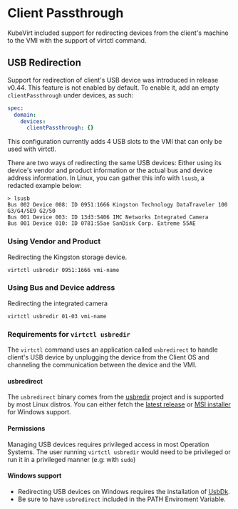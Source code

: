 # Client Passthrough

KubeVirt included support for redirecting devices from the client's machine to the VMI with the
support of virtctl command.

## USB Redirection

Support for redirection of client's USB device was introduced in release v0.44. This feature is not
enabled by default. To enable it, add an empty `clientPassthrough` under devices, as such:

```yaml
spec:
  domain:
    devices:
      clientPassthrough: {}
```

This configuration currently adds 4 USB slots to the VMI that can only be used with virtctl.

There are two ways of redirecting the same USB devices: Either using its device's vendor and product
information or the actual bus and device address information. In Linux, you can gather this info
with `lsusb`, a redacted example below:

```shell
> lsusb
Bus 002 Device 008: ID 0951:1666 Kingston Technology DataTraveler 100 G3/G4/SE9 G2/50
Bus 001 Device 003: ID 13d3:5406 IMC Networks Integrated Camera
Bus 001 Device 010: ID 0781:55ae SanDisk Corp. Extreme 55AE
```

### Using Vendor and Product

Redirecting the Kingston storage device.
```
virtctl usbredir 0951:1666 vmi-name
```


### Using Bus and Device address

Redirecting the integrated camera
```
virtctl usbredir 01-03 vmi-name
```

### Requirements for `virtctl usbredir`

The `virtctl` command uses an application called `usbredirect` to handle client's USB device by
unplugging the device from the Client OS and channeling the communication between the device and the
VMI.

#### usbredirect

The `usbredirect` binary comes from the [usbredir][] project and is supported by most Linux distros.
You can either fetch the [latest release][] or [MSI installer][] for Windows support.

[usbredir]: https://gitlab.freedesktop.org/spice/usbredir/
[latest release]: https://www.spice-space.org/download/usbredir/
[MSI installer]: https://www.spice-space.org/download/windows/usbredirect/

#### Permissions

Managing USB devices requires privileged access in most Operation Systems. The user running
`virtctl usbredir` would need to be privileged or run it in a privileged manner (e.g: with `sudo`)

#### Windows support

- Redirecting USB devices on Windows requires the installation of [UsbDk][].
- Be sure to have `usbredirect` included in the PATH Enviroment Variable.

[UsbDk]: https://github.com/daynix/UsbDk
